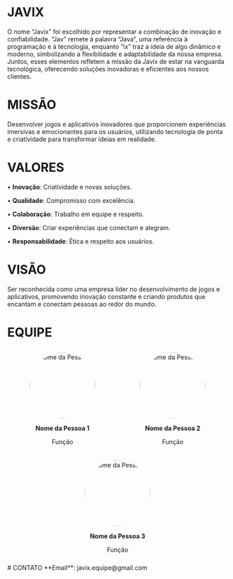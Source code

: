 # JAVIX
O nome “Javix” foi escolhido por representar a combinação de inovação e confiabilidade. “Jav” remete à palavra “Java”, uma referência à programação e à tecnologia, enquanto “ix” traz a ideia de algo dinâmico e moderno, simbolizando a flexibilidade e adaptabilidade da nossa empresa. Juntos, esses elementos refletem a missão da Javix de estar na vanguarda tecnológica, oferecendo soluções inovadoras e eficientes aos nossos clientes.

# MISSÃO 
Desenvolver jogos e aplicativos inovadores que proporcionem experiências imersivas e emocionantes para os usuários, utilizando tecnologia de ponta e criatividade para transformar ideias em realidade.

# VALORES
 •  **Inovação**: Criatividade e novas            soluções.
 
 •  **Qualidade**: Compromisso com excelência.
 
 •  **Colaboração**: Trabalho em equipe e         respeito.
 
 •  **Diversão**: Criar experiências que          conectam e alegram. 

 • **Responsabilidade**: Ética e respeito aos    usuários.

# VISÃO
Ser reconhecida como uma empresa líder no desenvolvimento de jogos e aplicativos, promovendo inovação constante e criando produtos que encantam e conectam pessoas ao redor do mundo.

# EQUIPE

<div style="display: flex; justify-content: space-around; flex-wrap: wrap;">

  <div style="text-align: center; margin: 10px;">
    <img src="https://via.placeholder.com/150" alt="Nome da Pessoa 1" style="border-radius: 50%; width: 150px; height: 150px;">
    <p><strong>Nome da Pessoa 1</strong></p>
    <p>Função</p>
  </div>

  <div style="text-align: center; margin: 10px;">
    <img src="https://via.placeholder.com/150" alt="Nome da Pessoa 2" style="border-radius: 50%; width: 150px; height: 150px;">
    <p><strong>Nome da Pessoa 2</strong></p>
    <p>Função</p>
  </div>

  <div style="text-align: center; margin: 10px;">
    <img src="https://via.placeholder.com/150" alt="Nome da Pessoa 3" style="border-radius: 50%; width: 150px; height: 150px;">
    <p><strong>Nome da Pessoa 3</strong></p>
    <p>Função</p>
  </div>

</div>
# CONTATO 
**Email**: javix.equipe@gmail.com

